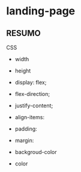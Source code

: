 # landing-page

## RESUMO

CSS

- width
- height

- display: flex;
- flex-direction;
- justify-content;
- align-items:

- padding:
- margin:

- backgroud-color
- color